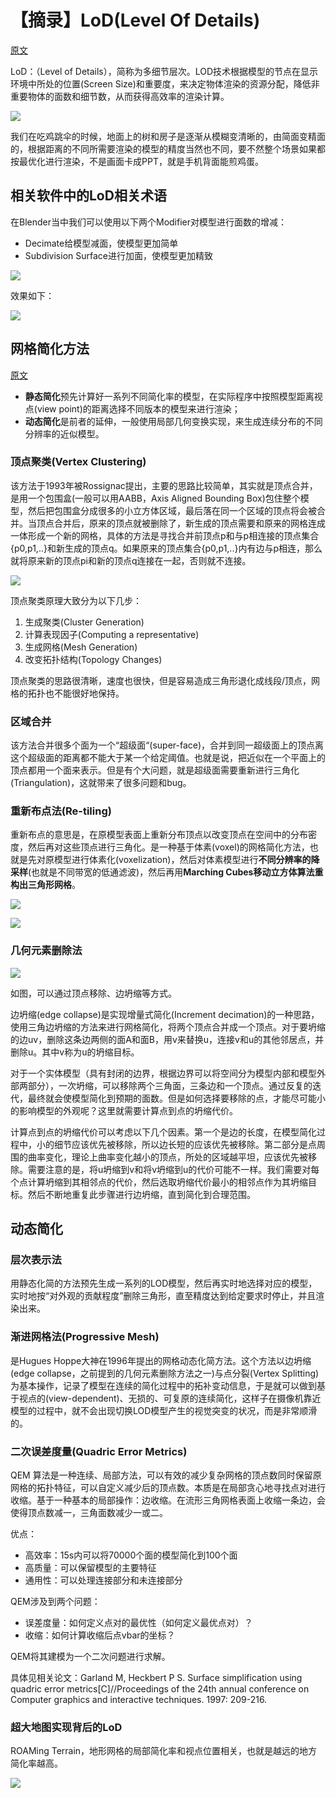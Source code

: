 # 【摘录】LoD(Level Of Details)

[原文](https://zhuanlan.zhihu.com/p/134024820)

LoD：（Level of Details），简称为多细节层次。LOD技术根据模型的节点在显示环境中所处的位置(Screen Size)和重要度，来决定物体渲染的资源分配，降低非重要物体的面数和细节数，从而获得高效率的渲染计算。

![](i/ada19404-83ad-11ea-8557-827bb56bd060.gif)

我们在吃鸡跳伞的时候，地面上的树和房子是逐渐从模糊变清晰的，由简面变精面的，根据距离的不同所需要渲染的模型的精度当然也不同，要不然整个场景如果都按最优化进行渲染，不是画面卡成PPT，就是手机背面能煎鸡蛋。

## 相关软件中的LoD相关术语

在Blender当中我们可以使用以下两个Modifier对模型进行面数的增减：

* Decimate给模型减面，使模型更加简单
* Subdivision Surface进行加面，使模型更加精致

![](i/v2-548bb7b10330db101540feb6edae1bea_720w.webp)

效果如下：

![](i/b5430a74-83b4-11ea-9d79-7ae9aa85bf93.gif)

## 网格简化方法

[原文](https://zhuanlan.zhihu.com/p/444798331)

* **静态简化**预先计算好一系列不同简化率的模型，在实际程序中按照模型距离视点(view point)的距离选择不同版本的模型来进行渲染；
* **动态简化**是前者的延伸，一般使用局部几何变换实现，来生成连续分布的不同分辨率的近似模型。

### 顶点聚类(Vertex Clustering)

该方法于1993年被Rossignac提出，主要的思路比较简单，其实就是顶点合并，是用一个包围盒(一般可以用AABB，Axis Aligned Bounding Box)包住整个模型，然后把包围盒分成很多的小立方体区域，最后落在同一个区域的顶点将会被合并。当顶点合并后，原来的顶点就被删除了，新生成的顶点需要和原来的网格连成一体形成一个新的网格，具体的方法是寻找合并前顶点p和与p相连接的顶点集合{p0,p1,..}和新生成的顶点q。如果原来的顶点集合{p0,p1,..}内有边与p相连，那么就将原来新的顶点pi和新的顶点q连接在一起，否则就不连接。

![](i/v2-e3542f1ec19d8e9e2532df33184afbf6_720w.png)

顶点聚类原理大致分为以下几步：

1. 生成聚类(Cluster Generation)
2. 计算表现因子(Computing a representative)
3. 生成网格(Mesh Generation)
4. 改变拓扑结构(Topology Changes)

顶点聚类的思路很清晰，速度也很快，但是容易造成三角形退化成线段/顶点，网格的拓扑也不能很好地保持。

### 区域合并

该方法合并很多个面为一个“超级面“(super-face)，合并到同一超级面上的顶点离这个超级面的距离都不能大于某一个给定阈值。也就是说，把近似在一个平面上的顶点都用一个面来表示。但是有个大问题，就是超级面需要重新进行三角化(Triangulation)，这就带来了很多问题和bug。

### 重新布点法(Re-tiling)

重新布点的意思是，在原模型表面上重新分布顶点以改变顶点在空间中的分布密度，然后再对这些顶点进行三角化。是一种基于体素(voxel)的网格简化方法，也就是先对原模型进行体素化(voxelization)，然后对体素模型进行**不同分辨率的降采样**(也就是不同带宽的低通滤波)，然后再用**Marching Cubes移动立方体算法重构出三角形网格**。

![](i/v2-3947a9d5ed7b9720c9364f61a676f4ac_720w.webp)

![](i/v2-8368060b59245639e985f7a557919044_720w.webp)

### 几何元素删除法

![](i/v2-9562b3d5a69d4792202b7732c88418c4_720w.webp)

如图，可以通过顶点移除、边坍缩等方式。

边坍缩(edge collapse)是实现增量式简化(Increment decimation)的一种思路，使用三角边坍缩的方法来进行网格简化，将两个顶点合并成一个顶点。对于要坍缩的边uv，删除这条边两侧的面A和面B，用v来替换u，连接v和u的其他邻居点，并删除u。其中v称为u的坍缩目标。

对于一个实体模型（具有封闭的边界，根据边界可以将空间分为模型内部和模型外部两部分），一次坍缩，可以移除两个三角面，三条边和一个顶点。通过反复的迭代，最终就会使模型简化到预期的面数。但是如何选择要移除的点，才能尽可能小的影响模型的外观呢？这里就需要计算点到点的坍缩代价。

计算点到点的坍缩代价可以考虑以下几个因素。第一个是边的长度，在模型简化过程中，小的细节应该优先被移除，所以边长短的应该优先被移除。第二部分是点周围的曲率变化，理论上曲率变化越小的顶点，所处的区域越平坦，应该优先被移除。需要注意的是，将u坍缩到v和将v坍缩到u的代价可能不一样。我们需要对每个点计算坍缩到其相邻点的代价，然后选取坍缩代价最小的相邻点作为其坍缩目标。然后不断地重复此步骤进行边坍缩，直到简化到合理范围。

## 动态简化

### 层次表示法

用静态化简的方法预先生成一系列的LOD模型，然后再实时地选择对应的模型，实时地按“对外观的贡献程度”删除三角形，直至精度达到给定要求时停止，并且渲染出来。

### 渐进网格法(Progressive Mesh)

是Hugues Hoppe大神在1996年提出的网格动态化简方法。这个方法以边坍缩(edge collapse，之前提到的几何元素删除方法之一)与点分裂(Vertex Splitting)为基本操作，记录了模型在连续的简化过程中的拓补变动信息，于是就可以做到基于视点的(view-dependent)、无损的、可复原的连续简化，这样子在摄像机靠近模型的过程中，就不会出现切换LOD模型产生的视觉突变的状况，而是非常顺滑的。

### 二次误差度量(Quadric Error Metrics)

QEM 算法是一种连续、局部方法，可以有效的减少复杂网格的顶点数同时保留原网格的拓扑特征，可以自定义减少后的顶点数。本质是在局部贪心地寻找点对进行收缩。基于一种基本的局部操作：边收缩。在流形三角网格表面上收缩一条边，会使得顶点数减一，三角面数减少一或二。

优点：

* 高效率：15s内可以将70000个面的模型简化到100个面
* 高质量：可以保留模型的主要特征
* 通用性：可以处理连接部分和未连接部分

QEM涉及到两个问题：

* 误差度量：如何定义点对的最优性（如何定义最优点对）？
* 收缩：如何计算收缩后点vbar的坐标？

QEM将其建模为一个二次问题进行求解。

具体见相关论文：Garland M, Heckbert P S. Surface simplification using quadric error metrics[C]//Proceedings of the 24th annual conference on Computer graphics and interactive techniques. 1997: 209-216.

### 超大地图实现背后的LoD

ROAMing Terrain，地形网格的局部简化率和视点位置相关，也就是越远的地方简化率越高。

![](i/v2-b35b441d918b1ef69038b3e9ec38574f_720w.webp)
